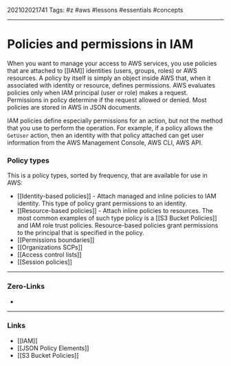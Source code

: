 202102021741
Tags: #z #aws #lessons #essentials #concepts 

---
# Policies and permissions in IAM

When you want to manage your access to AWS services, you use policies that are attached to [[IAM]] identities (users, groups, roles) or AWS resources. A policy by itself is simply an object inside AWS that, when it associated with identity or resource, defines permissions. AWS evaluates policies only when IAM principal (user or role) makes a request. Permissions in policy determine if the request allowed or denied. Most policies are stored in AWS in JSON documents.

IAM policies define especially permissions for an action, but not the method that you use to perform the operation. For example, if a policy allows the ```GetUser``` action, then an identity with that policy attached can get user information from the AWS Management Console, AWS CLI, AWS API.

### Policy types

This is a policy types, sorted by frequency, that are available for use in AWS:

- [[Identity-based policies]] - Attach managed and inline policies to IAM identity. This type of policy grant permissions to an identity.
- [[Resource-based policies]] - Attach inline policies to resources. The most common examples of such type policy is a [[S3 Bucket Policies]] and IAM role trust policies. Resource-based policies grant permissions to the principal that is specified in the policy.
- [[Permissions boundaries]]
- [[Organizations SCPs]]
- [[Access control lists]]
- [[Session policies]]

---
### Zero-Links
- 
---
### Links
- [[IAM]]
- [[JSON Policy Elements]]
- [[S3 Bucket Policies]]